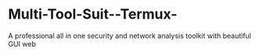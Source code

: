 # Multi-Tool-Suit--Termux-
A professional all in one security and network analysis toolkit with beautiful GUI web 
